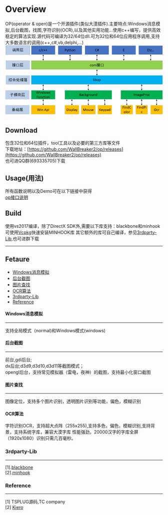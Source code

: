 Overview
===========
OP(operator & open)是一个开源插件(类似大漠插件).主要特点:Windows消息模拟,后台截图，找图,字符识别(OCR),以及其他实用功能...使用c++编写，提供高效稳定的算法实现.源代码可编译为32/64位dll.可为32位和64位应用程序调用,支持大多数语言的调用(c++,c#,vb,delphi,...)  
![struct](doc/struct.png "")  

## Download
包含32位和64位插件，tool工具以及必要的第三方库等文件  
下载地址：[https://github.com/WallBreaker2/op/releases](https://github.com/WallBreaker2/op/releases)  
也可进QQ群(693335705)下载

## Usage(用法)  
所有函数说明以及Demo可在以下链接中获得  
[op接口说明](https://github.com/WallBreaker2/op/wiki)  

## Build  
使用vs2017编译，除了DirectX SDK外,需要以下库支持：blackbone和minhook  
可使用[Vcpkg](https://github.com/Microsoft/vcpkg.git)快速安装MINHOOK库
其它额外的库可自己编译，参见[3rdparty-Lib](#3rdparty-Lib),也可进群下载
***
## Fetaure
* [Windows消息模拟](#Windows消息模拟)
* [后台截图](#后台截图)
* [图片查找](#图片查找)
* [OCR算法](#OCR算法)
* [3rdparty-Lib](#3rdparty-Lib)
* [Reference](#Reference)




#### Windows消息模拟
---
支持全局模式（normal)和Windows模式(windows)

#### 后台截图
---
前台,gdi后台;  
dx后台;d3d9,d3d10,d3d11等截图模式；  
opengl后台，支持常见模拟器（雷电，夜神）的截图，支持最小化窗口截图  
#### 图片查找
---
图像定位，支持多个图片识别，透明图片识别等功能，偏色，模糊识别
#### OCR算法  
字符识别OCR，支持超大点阵（255x255),支持多色，偏色，模糊识别,支持背景，支持系统字库，兼容大漠字库 
性能强劲，20000汉字的字库全屏（1920x1080）识别只需几百毫秒。

### 3rdparty-Lib  
---
[1].[blackbone](https://github.com/DarthTon/Blackbone.git)  
[2].[minhook](https://github.com/TsudaKageyu/minhook.git)  

### Reference
---
[1] TSPLUG源码,TC company  
[2] [Kiero](https://github.com/Rebzzel/kiero.git)  

